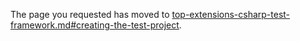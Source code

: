 
The page you requested has moved to [top-extensions-csharp-test-framework.md#creating-the-test-project](top-extensions-csharp-test-framework.md#creating-the-test-project). 
